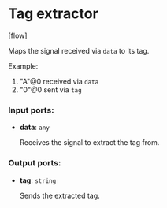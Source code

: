 # Tag extractor

[flow]

Maps the signal received via `data` to its tag.

Example:
1. "A"@0 received via `data`
2. "0"@0 sent via `tag`

### Input ports:

* __data__: `any`

    Receives the signal to extract the tag from.

### Output ports:

* __tag__: `string`

    Sends the extracted tag.

